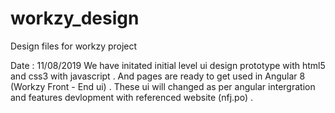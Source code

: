 # workzy_design
Design files for workzy project



Date : 11/08/2019 
We have initated initial level ui design prototype with html5 and css3 with javascript . And pages are ready to get used in Angular 8 (Workzy Front - End ui) . These ui will changed as per angular intergration and features devlopment with referenced website (nfj.po) . 


  
